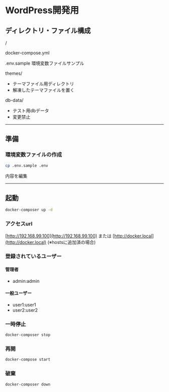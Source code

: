 # WordPress開発用

## ディレクトリ・ファイル構成

/

docker-compose.yml

.env.sample 環境変数ファイルサンプル

themes/

- テーマファイル用ディレクトリ
- 解凍したテーマファイルを置く

db-data/

- テスト用dbデータ
- 変更禁止

---

## 準備

### 環境変数ファイルの作成

```bash
cp .env.sample .env
```

内容を編集

---

## 起動

```bash
docker-composer up -d
```

### アクセスurl

[http://192.168.99.100](http://192.168.99.100)
または
[http://docker.local](http://docker.local)
(※hostsに追加済の場合)

### 登録されているユーザー

#### 管理者

- admin:admin

#### 一般ユーザー

- user1:user1
- user2:user2

### 一時停止

```bash
docker-composer stop
```

### 再開

```bash
docker-compose start
```


### 破棄

```bash
docker-composer down
```


